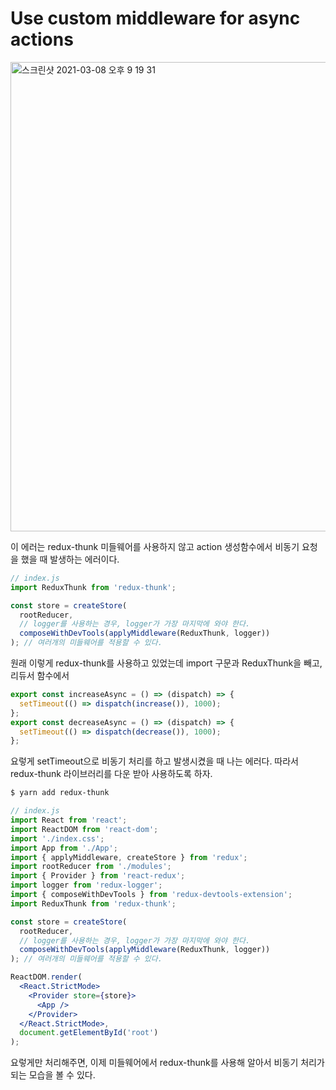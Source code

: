 # Use custom middleware for async actions

<img width="751" alt="스크린샷 2021-03-08 오후 9 19 31" src="https://user-images.githubusercontent.com/59427983/110320710-1271fb00-8054-11eb-8651-48da06fb5399.png">

이 에러는 redux-thunk 미들웨어를 사용하지 않고 action 생성함수에서 비동기 요청을 했을 때 발생하는 에러이다.

```js
// index.js
import ReduxThunk from 'redux-thunk';

const store = createStore(
  rootReducer,
  // logger를 사용하는 경우, logger가 가장 마지막에 와야 한다.
  composeWithDevTools(applyMiddleware(ReduxThunk, logger))
); // 여러개의 미들웨어를 적용할 수 있다.
```

원래 이렇게 redux-thunk를 사용하고 있었는데 import 구문과 ReduxThunk을 빼고, 리듀서 함수에서

```js
export const increaseAsync = () => (dispatch) => {
  setTimeout(() => dispatch(increase()), 1000);
};
export const decreaseAsync = () => (dispatch) => {
  setTimeout(() => dispatch(decrease()), 1000);
};
```

요렇게 setTimeout으로 비동기 처리를 하고 발생시켰을 때 나는 에러다. 따라서 redux-thunk 라이브러리를 다운 받아 사용하도록 하자.

```sh
$ yarn add redux-thunk
```

```jsx
// index.js
import React from 'react';
import ReactDOM from 'react-dom';
import './index.css';
import App from './App';
import { applyMiddleware, createStore } from 'redux';
import rootReducer from './modules';
import { Provider } from 'react-redux';
import logger from 'redux-logger';
import { composeWithDevTools } from 'redux-devtools-extension';
import ReduxThunk from 'redux-thunk';

const store = createStore(
  rootReducer,
  // logger를 사용하는 경우, logger가 가장 마지막에 와야 한다.
  composeWithDevTools(applyMiddleware(ReduxThunk, logger))
); // 여러개의 미들웨어를 적용할 수 있다.

ReactDOM.render(
  <React.StrictMode>
    <Provider store={store}>
      <App />
    </Provider>
  </React.StrictMode>,
  document.getElementById('root')
);
```

요렇게만 처리해주면, 이제 미들웨어에서 redux-thunk를 사용해 알아서 비동기 처리가 되는 모습을 볼 수 있다.